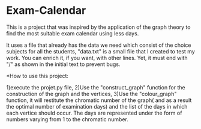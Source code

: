 # Exam-Calendar
This is a project that was inspired by the application of the graph theory to find the most suitable exam calendar using less days.

It uses a file that already has the data we need which consist of the choice subjects for all the students, "data.txt" is a small file that I created to test my work. You can enrich it, if you want, with other lines. Yet, it must end with "/" as shown in the initial text to prevent bugs.


*How to use this project:

1)execute the projet.py file,
2)Use the "construct_graph" function for the construction of the graph and the vertices,
3)Use the "colour_graph" function, it will restitute the chromatic number of the graph( and as a result the optimal number of examination days) and the list of the days in which each vertice should occur. The days are represented under the form of numbers varying from 1 to the chromatic number.
